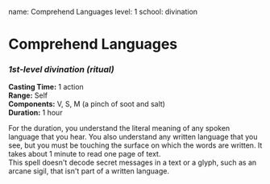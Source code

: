 name: Comprehend Languages
level: 1
school: divination

# Comprehend Languages 
### _1st-level divination (ritual)_ 

**Casting Time:** 1 action    
**Range:** Self    
**Components:** V, S, M (a pinch of soot and salt)    
**Duration:** 1 hour 

For the duration, you understand the literal meaning of any spoken language that you hear. You also understand any written language that you see, but you must be touching the surface on which the words are written. It takes about 1 minute to read one page of text.    
This spell doesn't decode secret messages in a text or a glyph, such as an arcane sigil, that isn't part of a written language. 